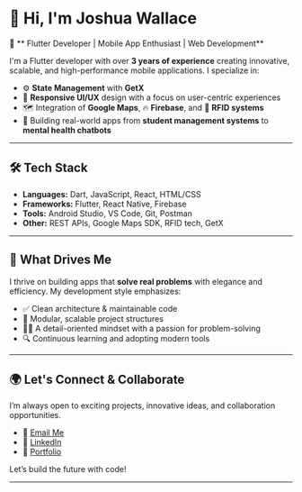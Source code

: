 # 👋 Hi, I'm Joshua Wallace

🚀 ** Flutter Developer | Mobile App Enthusiast | Web Development**

I'm a Flutter developer with over **3 years of experience** creating innovative, scalable, and high-performance mobile applications. I specialize in:

- ⚙️ **State Management** with **GetX**
- 🎨 **Responsive UI/UX** design with a focus on user-centric experiences
- 🗺️ Integration of **Google Maps**, 🔥 **Firebase**, and 📡 **RFID systems**
- 📱 Building real-world apps from **student management systems** to **mental health chatbots**

---

## 🛠 Tech Stack

- **Languages:** Dart, JavaScript, React, HTML/CSS
- **Frameworks:** Flutter, React Native, Firebase
- **Tools:** Android Studio, VS Code, Git, Postman
- **Other:** REST APIs, Google Maps SDK, RFID tech, GetX

---

## 🧠 What Drives Me

I thrive on building apps that **solve real problems** with elegance and efficiency. My development style emphasizes:

- ✅ Clean architecture & maintainable code
- 🧩 Modular, scalable project structures
- 🧑‍💻 A detail-oriented mindset with a passion for problem-solving
- 🔍 Continuous learning and adopting modern tools

---

## 🌍 Let's Connect & Collaborate

I’m always open to exciting projects, innovative ideas, and collaboration opportunities.

- 📧 [Email Me](mailto:joshualawrencewallace@gmail.com)
- 💼 [LinkedIn]([https://www.linkedin.com/in/your-link/](https://www.linkedin.com/in/joshua-lawrence-wallace-7a9b92308?utm_source=share&utm_campaign=share_via&utm_content=profile&utm_medium=android_app))
- 📱 [Portfolio](https://twitter.com/your-twitter-handle)

Let’s build the future with code!

---

<!---
joshuawallace25/joshuawallace25 is a ✨ special ✨ repository because its `README.md` (this file) appears on your GitHub profile.
You can click the Preview link to take a look at your changes.
--->
